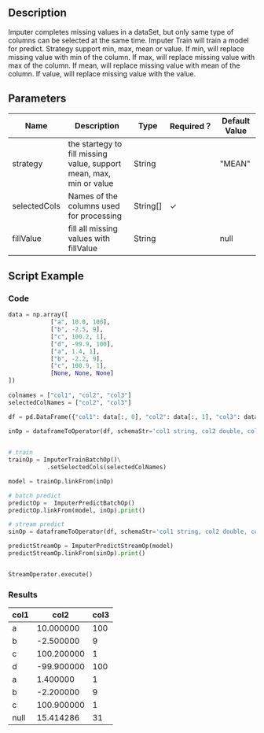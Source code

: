 ## Description
Imputer completes missing values in a dataSet, but only same type of columns can be selected at the same time.
 Imputer Train will train a model for predict.
 Strategy support min, max, mean or value.
 If min, will replace missing value with min of the column.
 If max, will replace missing value with max of the column.
 If mean, will replace missing value with mean of the column.
 If value, will replace missing value with the value.

## Parameters
| Name | Description | Type | Required？ | Default Value |
| --- | --- | --- | --- | --- |
| strategy | the startegy to fill missing value, support mean, max, min or value | String |  | "MEAN" |
| selectedCols | Names of the columns used for processing | String[] | ✓ |  |
| fillValue | fill all missing values with fillValue | String |  | null |

## Script Example
### Code
```python
data = np.array([
            ["a", 10.0, 100],
            ["b", -2.5, 9],
            ["c", 100.2, 1],
            ["d", -99.9, 100],
            ["a", 1.4, 1],
            ["b", -2.2, 9],
            ["c", 100.9, 1],
            [None, None, None]
])
             
colnames = ["col1", "col2", "col3"]
selectedColNames = ["col2", "col3"]

df = pd.DataFrame({"col1": data[:, 0], "col2": data[:, 1], "col3": data[:, 2]})

inOp = dataframeToOperator(df, schemaStr='col1 string, col2 double, col3 bigint', op_type='batch')
         

# train
trainOp = ImputerTrainBatchOp()\
           .setSelectedCols(selectedColNames)

model = trainOp.linkFrom(inOp)

# batch predict
predictOp =  ImputerPredictBatchOp()
predictOp.linkFrom(model, inOp).print()

# stream predict
sinOp = dataframeToOperator(df, schemaStr='col1 string, col2 double, col3 bigint', op_type='stream')

predictStreamOp = ImputerPredictStreamOp(model)
predictStreamOp.linkFrom(sinOp).print()


StreamOperator.execute()
```

### Results

| col1  |       col2  | col3  |
|-------|-------------|-------|
|     a |   10.000000 |   100 |
|     b |   -2.500000 |     9 |
|     c |  100.200000 |     1 |
|     d |  -99.900000 |   100 |
|     a |    1.400000 |     1 |
|     b |   -2.200000 |     9 |
|     c |  100.900000 |     1 |
|  null |   15.414286 |    31 |








